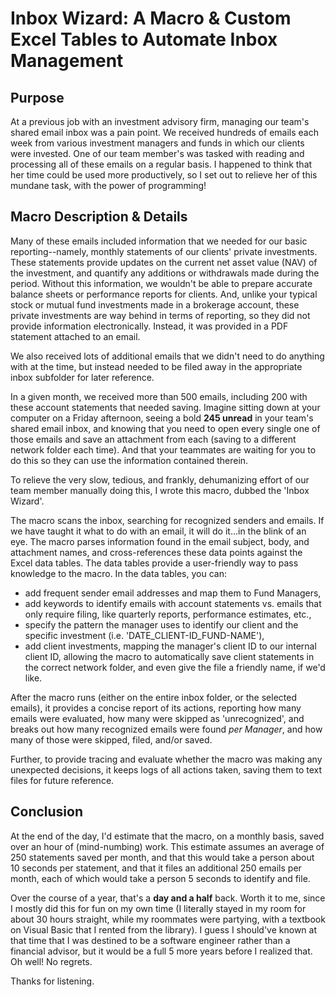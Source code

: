 # Inbox Wizard: A Macro & Custom Excel Tables to Automate Inbox Management

## Purpose

At a previous job with an investment advisory firm, managing our team's shared
email inbox was a pain point. We received hundreds of emails each week from
various investment managers and funds in which our clients were invested.
One of our team member's was tasked with reading and processing all of these
emails on a regular basis. I happened to think that her time could be used more
productively, so I set out to relieve her of this mundane task, with the power
of programming!

## Macro Description & Details

Many of these emails included information that we needed for our basic
reporting--namely, monthly statements of our clients' private investments. These
statements provide updates on the current net asset value (NAV) of the investment,
and quantify any additions or withdrawals made during the period.
Without this information, we wouldn't be able to prepare accurate balance sheets
or performance reports for clients. And, unlike your typical stock or mutual fund
investments made in a brokerage account, these private investments are way
behind in terms of reporting, so they did not provide information electronically.
Instead, it was provided in a PDF statement attached to an email.

We also received lots of additional emails that we didn't need to do anything
with at the time, but instead needed to be filed away in the appropriate
inbox subfolder for later reference.

In a given month, we received more than 500 emails, including 200 with these
account statements that needed saving. Imagine sitting
down at your computer on a Friday afternoon, seeing a bold **245 unread** in your
team's shared email inbox, and knowing that you need to open every single one 
of those emails and save an attachment from each (saving to a different
network folder each time). And that your teammates are waiting for you to do this
so they can use the information contained therein.

To relieve the very slow, tedious, and frankly, dehumanizing effort of our team
member manually doing this, I wrote this macro, dubbed the 'Inbox Wizard'.

The macro scans the inbox, searching for recognized senders and emails. If we have
taught it what to do with an email, it will do it...in the blink of an eye.
The macro parses information found in the email subject, body, and attachment names,
and cross-references these data points against the Excel data tables. The
data tables provide a user-friendly way to pass knowledge to the macro. In the
data tables, you can:

<ul>
    <li>add frequent sender email addresses and map them to Fund Managers,</li>
    <li>add keywords to identify emails with account statements vs. emails 
    that only require filing, like quarterly reports, performance estimates, etc.,</li>
    <li>specify the pattern the manager uses to identify our client
    and the specific investment (i.e. 'DATE_CLIENT-ID_FUND-NAME'),</li>
    <li>add client investments, mapping the manager's client ID to our internal
    client ID, allowing the macro to automatically save client statements in the
    correct network folder, and even give the file a friendly name, if we'd like.</li>
</ul>

After the macro runs (either on the entire inbox folder, or the selected emails),
it provides a concise report of its actions, reporting how many emails were evaluated,
how many were skipped as 'unrecognized', and breaks out how many recognized
emails were found *per Manager*, and how many of those were skipped, filed, and/or saved.

Further, to provide tracing and evaluate whether the macro was making any 
unexpected decisions, it keeps logs of all actions taken, saving them to text
files for future reference.

## Conclusion

At the end of the day, I'd estimate that the macro, on a monthly basis, saved
over an hour of (mind-numbing) work. This estimate assumes an average of 250
statements saved per month, and that this would take a person about 10 seconds per
statement, and that it files an additional 250 emails per month, each of which would
take a person 5 seconds to identify and file.

Over the course of a year, that's a **day and a half** back. Worth it to me, since
I mostly did this for fun on my own time (I literally stayed in my room for about 30
hours straight, while my roommates were partying, with a textbook on Visual Basic
that I rented from the library). I guess I should've known at that time that I
was destined to be a software engineer rather than a financial advisor, but it 
would be a full 5 more years before I realized that. Oh well! No regrets.

Thanks for listening.
